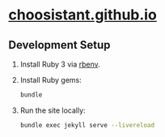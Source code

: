 # [choosistant.github.io](https://choosistant.github.io)

## Development Setup

1. Install Ruby 3 via [rbenv](https://github.com/rbenv/rbenv).

2. Install Ruby gems:

    ```bash
    bundle
    ```

3. Run the site locally:

    ```bash
    bundle exec jekyll serve --livereload
    ```
